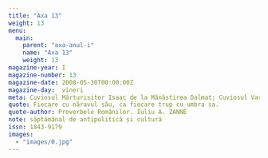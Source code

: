 ```yaml
---
title: "Axa 13"
weight: 13
menu:
  main:
    parent: "axa-anul-i"
    name: "Axa 13"
    weight: 13
magazine-year: I
magazine-number: 13
magazine-date: 2008-05-30T00:00:00Z
magazine-day:  vineri
meta: Cuviosul Mărturisitor Isaac de la Mănăstirea Dalmat; Cuviosul Varlaam; Sfântul Mucenic Natalie
quote: Fiecare cu năravul său, ca fiecare trup cu umbra sa.
quote-author: Proverbele Românilor. Iuliu A. ZANNE
note: săptămânal de antipolitică și cultură
issn: 1843-9179
images:
  - "images/0.jpg"
---
```

